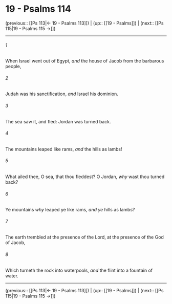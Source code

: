 # 19 - Psalms 114

(previous:: [[Ps 113|← 19 - Psalms 113]]) | (up:: [[19 - Psalms]]) | (next:: [[Ps 115|19 - Psalms 115 →]])

***


###### 1 
When Israel went out of Egypt, _and_ the house of Jacob from the barbarous people, 

###### 2 
Judah was his sanctification, _and_ Israel his dominion. 

###### 3 
The sea saw it, and fled: Jordan was turned back. 

###### 4 
The mountains leaped like rams, _and_ the hills as lambs! 

###### 5 
What ailed thee, O sea, that thou fleddest? O Jordan, _why_ wast thou turned back? 

###### 6 
Ye mountains _why_ leaped ye like rams, _and ye_ hills as lambs? 

###### 7 
The earth trembled at the presence of the Lord, at the presence of the God of Jacob, 

###### 8 
Which turneth the rock into waterpools, _and_ the flint into a fountain of water.

***

(previous:: [[Ps 113|← 19 - Psalms 113]]) | (up:: [[19 - Psalms]]) | (next:: [[Ps 115|19 - Psalms 115 →]])

